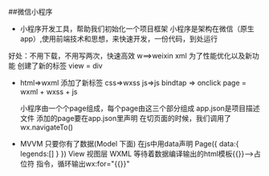 ##微信小程序
- 小程序开发工具，帮助我们初始化一个项目框架
小程序是架构在微信（原生app）,使用前端技术和思想，来快速开发，一份代码，到处运行

好处：不用下载，不用写两次，快速高效 
w==>weixin xml 为了性能优化以及新功能 创建了新的标签
    view = div 
- html=>wxml 添加了新标签
  css=>wxss
  js=>js bindtap => onclick
  page = wxml + wxss + js

  小程序由一个个page组成，每个page由这三个部分组成
  app.json是项目描述文件 添加的page要在app.json里声明
  在切页面的时候，我们调用了wx.navigateTo()

- MVVM
    只要你有了数据(Model  下面) 在js中用data声明
    Page({
        data:{
            legends:[]
        }
    })
    View 视图层 WXML 等待着数据编译输出的html模板{{}}——>占位符
    指令，循环输出wx:for="{{}}"